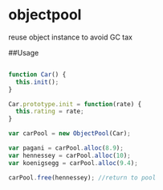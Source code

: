 objectpool
==========

reuse object instance to avoid GC tax

##Usage

```javascript

function Car() {
  this.init();  
}

Car.prototype.init = function(rate) {
  this.rating = rate;
}

var carPool = new ObjectPool(Car);

var pagani = carPool.alloc(8.9);
var hennessey = carPool.alloc(10);
var koenigsegg = carPool.alloc(9.4);

carPool.free(hennessey); //return to pool

```



